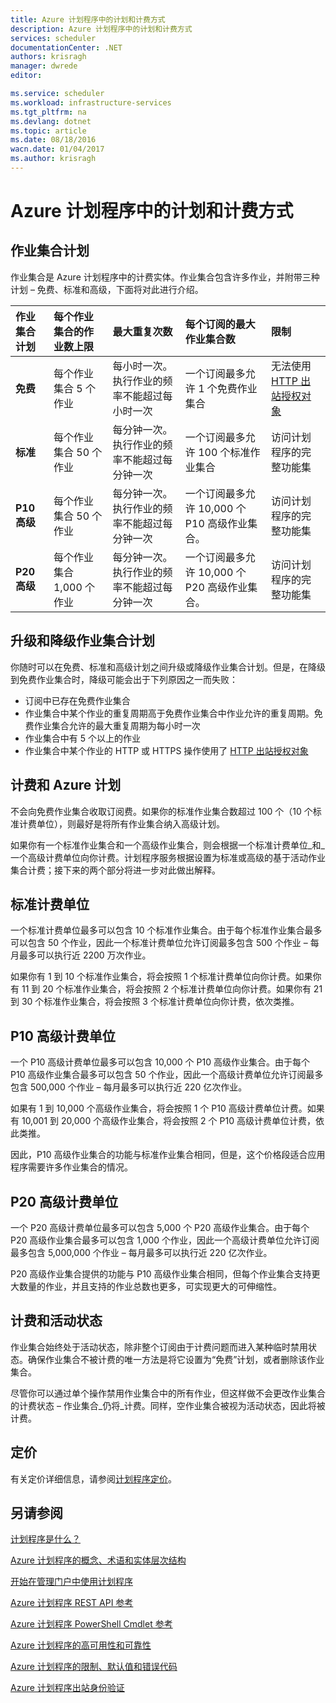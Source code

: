 ```yaml
---
title: Azure 计划程序中的计划和计费方式
description: Azure 计划程序中的计划和计费方式
services: scheduler
documentationCenter: .NET
authors: krisragh
manager: dwrede
editor: 

ms.service: scheduler
ms.workload: infrastructure-services
ms.tgt_pltfrm: na
ms.devlang: dotnet
ms.topic: article
ms.date: 08/18/2016
wacn.date: 01/04/2017
ms.author: krisragh
---
```


# Azure 计划程序中的计划和计费方式

## 作业集合计划

作业集合是 Azure 计划程序中的计费实体。作业集合包含许多作业，并附带三种计划 – 免费、标准和高级，下面将对此进行介绍。

|**作业集合计划**|**每个作业集合的作业数上限**|**最大重复次数**|**每个订阅的最大作业集合数**|**限制**|
|:---|:---|:---|:---|:---|
|**免费**|每个作业集合 5 个作业|每小时一次。执行作业的频率不能超过每小时一次|一个订阅最多允许 1 个免费作业集合|无法使用 [HTTP 出站授权对象](./scheduler-outbound-authentication.md)
|**标准**|每个作业集合 50 个作业|每分钟一次。执行作业的频率不能超过每分钟一次|一个订阅最多允许 100 个标准作业集合|访问计划程序的完整功能集|
|**P10 高级**|每个作业集合 50 个作业|每分钟一次。执行作业的频率不能超过每分钟一次|一个订阅最多允许 10,000 个 P10 高级作业集合。|访问计划程序的完整功能集|
|**P20 高级**|每个作业集合 1,000 个作业|每分钟一次。执行作业的频率不能超过每分钟一次|一个订阅最多允许 10,000 个 P20 高级作业集合。|访问计划程序的完整功能集|

## 升级和降级作业集合计划

你随时可以在免费、标准和高级计划之间升级或降级作业集合计划。但是，在降级到免费作业集合时，降级可能会出于下列原因之一而失败：

- 订阅中已存在免费作业集合
- 作业集合中某个作业的重复周期高于免费作业集合中作业允许的重复周期。免费作业集合允许的最大重复周期为每小时一次
- 作业集合中有 5 个以上的作业
- 作业集合中某个作业的 HTTP 或 HTTPS 操作使用了 [HTTP 出站授权对象](./scheduler-outbound-authentication.md)

## 计费和 Azure 计划

不会向免费作业集合收取订阅费。如果你的标准作业集合数超过 100 个（10 个标准计费单位），则最好是将所有作业集合纳入高级计划。

如果你有一个标准作业集合和一个高级作业集合，则会根据一个标准计费单位_和_一个高级计费单位向你计费。计划程序服务根据设置为标准或高级的基于活动作业集合计费；接下来的两个部分将进一步对此做出解释。

## 标准计费单位

一个标准计费单位最多可以包含 10 个标准作业集合。由于每个标准作业集合最多可以包含 50 个作业，因此一个标准计费单位允许订阅最多包含 500 个作业 – 每月最多可以执行近 2200 万次作业。

如果你有 1 到 10 个标准作业集合，将会按照 1 个标准计费单位向你计费。如果你有 11 到 20 个标准作业集合，将会按照 2 个标准计费单位向你计费。如果你有 21 到 30 个标准作业集合，将会按照 3 个标准计费单位向你计费，依次类推。

## P10 高级计费单位

一个 P10 高级计费单位最多可以包含 10,000 个 P10 高级作业集合。由于每个 P10 高级作业集合最多可以包含 50 个作业，因此一个高级计费单位允许订阅最多包含 500,000 个作业 – 每月最多可以执行近 220 亿次作业。

如果有 1 到 10,000 个高级作业集合，将会按照 1 个 P10 高级计费单位计费。如果有 10,001 到 20,000 个高级作业集合，将会按照 2 个 P10 高级计费单位计费，依此类推。

因此，P10 高级作业集合的功能与标准作业集合相同，但是，这个价格段适合应用程序需要许多作业集合的情况。

## P20 高级计费单位

一个 P20 高级计费单位最多可以包含 5,000 个 P20 高级作业集合。由于每个 P20 高级作业集合最多可以包含 1,000 个作业，因此一个高级计费单位允许订阅最多包含 5,000,000 个作业 – 每月最多可以执行近 220 亿次作业。

P20 高级作业集合提供的功能与 P10 高级作业集合相同，但每个作业集合支持更大数量的作业，并且支持的作业总数也更多，可实现更大的可伸缩性。

## 计费和活动状态

作业集合始终处于活动状态，除非整个订阅由于计费问题而进入某种临时禁用状态。确保作业集合不被计费的唯一方法是将它设置为“免费”计划，或者删除该作业集合。

尽管你可以通过单个操作禁用作业集合中的所有作业，但这样做不会更改作业集合的计费状态 – 作业集合_仍将_计费。同样，空作业集合被视为活动状态，因此将被计费。

## 定价

有关定价详细信息，请参阅[计划程序定价](https://www.azure.cn/pricing/details/scheduler/)。

## 另请参阅

 [计划程序是什么？](./scheduler-intro.md)

 [Azure 计划程序的概念、术语和实体层次结构](./scheduler-concepts-terms.md)

 [开始在管理门户中使用计划程序](./scheduler-get-started-portal.md)

 [Azure 计划程序 REST API 参考](https://msdn.microsoft.com/zh-cn/library/mt629143)

 [Azure 计划程序 PowerShell Cmdlet 参考](./scheduler-powershell-reference.md)

 [Azure 计划程序的高可用性和可靠性](./scheduler-high-availability-reliability.md)

 [Azure 计划程序的限制、默认值和错误代码](./scheduler-limits-defaults-errors.md)

 [Azure 计划程序出站身份验证](./scheduler-outbound-authentication.md)

<!---HONumber=Mooncake_Quality_Review_0104_2017-->